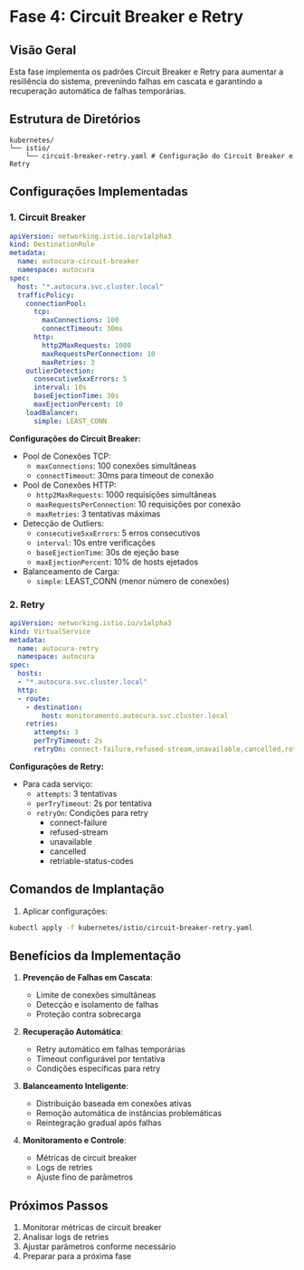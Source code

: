 # Fase 4: Circuit Breaker e Retry

## Visão Geral
Esta fase implementa os padrões Circuit Breaker e Retry para aumentar a resiliência do sistema, prevenindo falhas em cascata e garantindo a recuperação automática de falhas temporárias.

## Estrutura de Diretórios
```
kubernetes/
└── istio/
    └── circuit-breaker-retry.yaml # Configuração do Circuit Breaker e Retry
```

## Configurações Implementadas

### 1. Circuit Breaker
```yaml
apiVersion: networking.istio.io/v1alpha3
kind: DestinationRule
metadata:
  name: autocura-circuit-breaker
  namespace: autocura
spec:
  host: "*.autocura.svc.cluster.local"
  trafficPolicy:
    connectionPool:
      tcp:
        maxConnections: 100
        connectTimeout: 30ms
      http:
        http2MaxRequests: 1000
        maxRequestsPerConnection: 10
        maxRetries: 3
    outlierDetection:
      consecutive5xxErrors: 5
      interval: 10s
      baseEjectionTime: 30s
      maxEjectionPercent: 10
    loadBalancer:
      simple: LEAST_CONN
```

**Configurações do Circuit Breaker:**
- Pool de Conexões TCP:
  - `maxConnections`: 100 conexões simultâneas
  - `connectTimeout`: 30ms para timeout de conexão
- Pool de Conexões HTTP:
  - `http2MaxRequests`: 1000 requisições simultâneas
  - `maxRequestsPerConnection`: 10 requisições por conexão
  - `maxRetries`: 3 tentativas máximas
- Detecção de Outliers:
  - `consecutive5xxErrors`: 5 erros consecutivos
  - `interval`: 10s entre verificações
  - `baseEjectionTime`: 30s de ejeção base
  - `maxEjectionPercent`: 10% de hosts ejetados
- Balanceamento de Carga:
  - `simple`: LEAST_CONN (menor número de conexões)

### 2. Retry
```yaml
apiVersion: networking.istio.io/v1alpha3
kind: VirtualService
metadata:
  name: autocura-retry
  namespace: autocura
spec:
  hosts:
  - "*.autocura.svc.cluster.local"
  http:
  - route:
    - destination:
        host: monitoramento.autocura.svc.cluster.local
    retries:
      attempts: 3
      perTryTimeout: 2s
      retryOn: connect-failure,refused-stream,unavailable,cancelled,retriable-status-codes
```

**Configurações de Retry:**
- Para cada serviço:
  - `attempts`: 3 tentativas
  - `perTryTimeout`: 2s por tentativa
  - `retryOn`: Condições para retry
    - connect-failure
    - refused-stream
    - unavailable
    - cancelled
    - retriable-status-codes

## Comandos de Implantação

1. Aplicar configurações:
```bash
kubectl apply -f kubernetes/istio/circuit-breaker-retry.yaml
```

## Benefícios da Implementação

1. **Prevenção de Falhas em Cascata**:
   - Limite de conexões simultâneas
   - Detecção e isolamento de falhas
   - Proteção contra sobrecarga

2. **Recuperação Automática**:
   - Retry automático em falhas temporárias
   - Timeout configurável por tentativa
   - Condições específicas para retry

3. **Balanceamento Inteligente**:
   - Distribuição baseada em conexões ativas
   - Remoção automática de instâncias problemáticas
   - Reintegração gradual após falhas

4. **Monitoramento e Controle**:
   - Métricas de circuit breaker
   - Logs de retries
   - Ajuste fino de parâmetros

## Próximos Passos
1. Monitorar métricas de circuit breaker
2. Analisar logs de retries
3. Ajustar parâmetros conforme necessário
4. Preparar para a próxima fase 